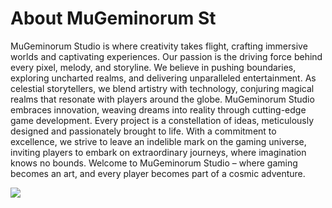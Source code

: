 <h1>About MuGeminorum St</h1>

MuGeminorum Studio is where creativity takes flight, crafting immersive worlds and captivating experiences. Our passion is the driving force behind every pixel, melody, and storyline. We believe in pushing boundaries, exploring uncharted realms, and delivering unparalleled entertainment. As celestial storytellers, we blend artistry with technology, conjuring magical realms that resonate with players around the globe. MuGeminorum Studio embraces innovation, weaving dreams into reality through cutting-edge game development. Every project is a constellation of ideas, meticulously designed and passionately brought to life. With a commitment to excellence, we strive to leave an indelible mark on the gaming universe, inviting players to embark on extraordinary journeys, where imagination knows no bounds. Welcome to MuGeminorum Studio – where gaming becomes an art, and every player becomes part of a cosmic adventure.

<img src="https://foruda.gitee.com/images/1701008065022074027/c6db52bf_10787834.gif" />
